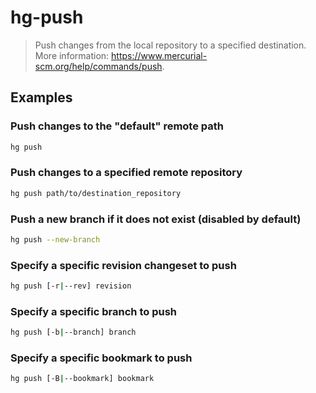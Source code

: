 # hg-push

> Push changes from the local repository to a specified destination. More information: <https://www.mercurial-scm.org/help/commands/push>.

## Examples

### Push changes to the "default" remote path

```bash
hg push
```

### Push changes to a specified remote repository

```bash
hg push path/to/destination_repository
```

### Push a new branch if it does not exist (disabled by default)

```bash
hg push --new-branch
```

### Specify a specific revision changeset to push

```bash
hg push [-r|--rev] revision
```

### Specify a specific branch to push

```bash
hg push [-b|--branch] branch
```

### Specify a specific bookmark to push

```bash
hg push [-B|--bookmark] bookmark
```
